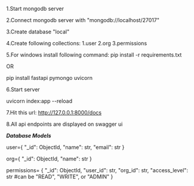 1.Start mongodb server

2.Connect mongodb server with "mongodb://localhost/27017"

3.Create database "local"

4.Create following collections:
    1.user
    2.org
    3.permissions

5.For windows install following command:
pip install -r requirements.txt

OR

pip install fastapi pymongo uvicorn

6.Start server 

uvicorn index:app --reload

7.Hit this url:   http://127.0.0.1:8000/docs

8.All api endpoints are displayed on swagger ui


***Database Models***

user={
    "_id": ObjectId,
    "name": str,
    "email": str
}

org={
    "_id": ObjectId,
    "name": str
}

permissions=
{
    "_id": ObjectId,
    "user_id": str,
    "org_id": str,
    "access_level": str  #can be "READ", "WRITE", or "ADMIN"
}



